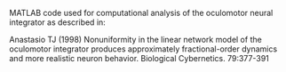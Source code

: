 MATLAB code used for computational analysis of the oculomotor neural integrator as described in:  

Anastasio TJ (1998) Nonuniformity in the linear network model of the oculomotor integrator produces approximately fractional-order dynamics and more realistic neuron behavior. Biological Cybernetics. 79:377-391

